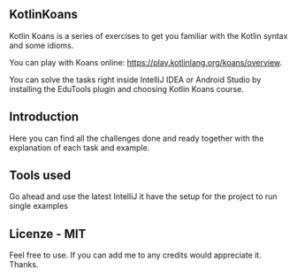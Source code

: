 KotlinKoans
---------------
Kotlin Koans is a series of exercises to get you familiar with the Kotlin syntax and some idioms. 

You can play with Koans online: https://play.kotlinlang.org/koans/overview.

You can solve the tasks right inside IntelliJ IDEA or Android Studio by installing the EduTools plugin and choosing Kotlin Koans course.

Introduction
---------------
Here you can find all the challenges done and ready together with the explanation of each task and example.

Tools used
---------------
Go ahead and use the latest IntelliJ it have the setup for the project to run single examples 

Licenze - MIT
---------------

Feel free to use. If you can add me to any credits would appreciate it. Thanks.
